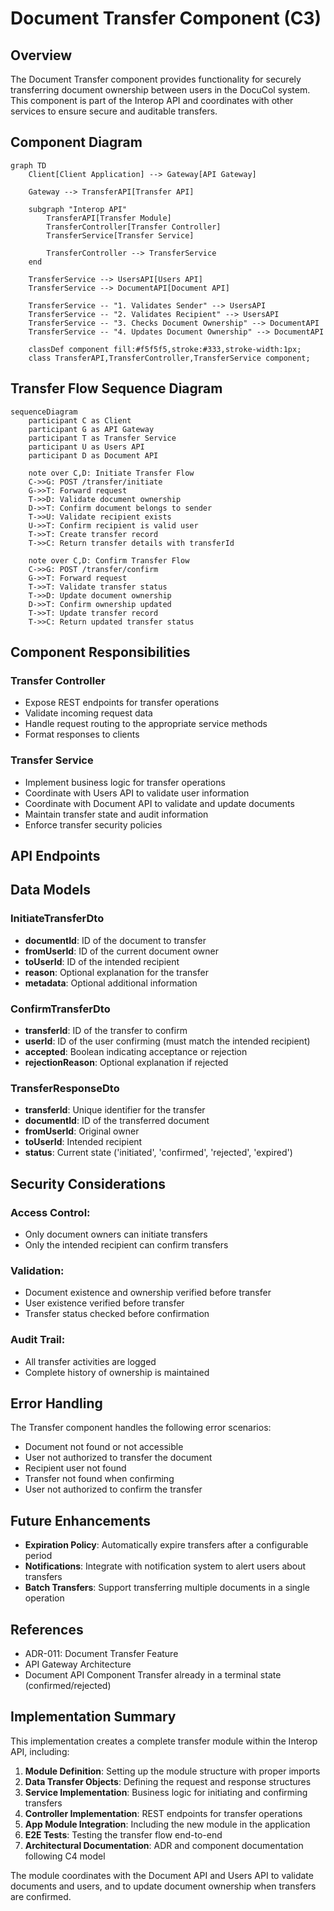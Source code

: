 # Document Transfer Component (C3)

## Overview

The Document Transfer component provides functionality for securely transferring document ownership between users in the DocuCol system. This component is part of the Interop API and coordinates with other services to ensure secure and auditable transfers.

## Component Diagram

```mermaid
graph TD
    Client[Client Application] --> Gateway[API Gateway]
    
    Gateway --> TransferAPI[Transfer API]
    
    subgraph "Interop API"
        TransferAPI[Transfer Module]
        TransferController[Transfer Controller]
        TransferService[Transfer Service]
        
        TransferController --> TransferService
    end
    
    TransferService --> UsersAPI[Users API]
    TransferService --> DocumentAPI[Document API]
    
    TransferService -- "1. Validates Sender" --> UsersAPI
    TransferService -- "2. Validates Recipient" --> UsersAPI
    TransferService -- "3. Checks Document Ownership" --> DocumentAPI
    TransferService -- "4. Updates Document Ownership" --> DocumentAPI
    
    classDef component fill:#f5f5f5,stroke:#333,stroke-width:1px;
    class TransferAPI,TransferController,TransferService component;
```

## Transfer Flow Sequence Diagram
```mermaid
sequenceDiagram
    participant C as Client
    participant G as API Gateway
    participant T as Transfer Service
    participant U as Users API
    participant D as Document API
    
    note over C,D: Initiate Transfer Flow
    C->>G: POST /transfer/initiate 
    G->>T: Forward request
    T->>D: Validate document ownership
    D->>T: Confirm document belongs to sender
    T->>U: Validate recipient exists
    U->>T: Confirm recipient is valid user
    T->>T: Create transfer record
    T->>C: Return transfer details with transferId
    
    note over C,D: Confirm Transfer Flow
    C->>G: POST /transfer/confirm
    G->>T: Forward request
    T->>T: Validate transfer status
    T->>D: Update document ownership
    D->>T: Confirm ownership updated
    T->>T: Update transfer record
    T->>C: Return updated transfer status
```

## Component Responsibilities

### Transfer Controller
- Expose REST endpoints for transfer operations
- Validate incoming request data
- Handle request routing to the appropriate service methods
- Format responses to clients

### Transfer Service
- Implement business logic for transfer operations
- Coordinate with Users API to validate user information
- Coordinate with Document API to validate and update documents
- Maintain transfer state and audit information
- Enforce transfer security policies

## API Endpoints

## Data Models

### InitiateTransferDto
- **documentId**: ID of the document to transfer
- **fromUserId**: ID of the current document owner
- **toUserId**: ID of the intended recipient
- **reason**: Optional explanation for the transfer
- **metadata**: Optional additional information

### ConfirmTransferDto
- **transferId**: ID of the transfer to confirm
- **userId**: ID of the user confirming (must match the intended recipient)
- **accepted**: Boolean indicating acceptance or rejection
- **rejectionReason**: Optional explanation if rejected

### TransferResponseDto
- **transferId**: Unique identifier for the transfer
- **documentId**: ID of the transferred document
- **fromUserId**: Original owner
- **toUserId**: Intended recipient
- **status**: Current state ('initiated', 'confirmed', 'rejected', 'expired')
## Security Considerations

### Access Control:
- Only document owners can initiate transfers
- Only the intended recipient can confirm transfers

### Validation:
- Document existence and ownership verified before transfer
- User existence verified before transfer
- Transfer status checked before confirmation

### Audit Trail:
- All transfer activities are logged
- Complete history of ownership is maintained
## Error Handling

The Transfer component handles the following error scenarios:

- Document not found or not accessible
- User not authorized to transfer the document
- Recipient user not found
- Transfer not found when confirming
- User not authorized to confirm the transfer
## Future Enhancements

- **Expiration Policy**: Automatically expire transfers after a configurable period
- **Notifications**: Integrate with notification system to alert users about transfers
- **Batch Transfers**: Support transferring multiple documents in a single operation
## References

- ADR-011: Document Transfer Feature
- API Gateway Architecture
- Document API Component
Transfer already in a terminal state (confirmed/rejected)
## Implementation Summary

This implementation creates a complete transfer module within the Interop API, including:

1. **Module Definition**: Setting up the module structure with proper imports
2. **Data Transfer Objects**: Defining the request and response structures
3. **Service Implementation**: Business logic for initiating and confirming transfers
4. **Controller Implementation**: REST endpoints for transfer operations
5. **App Module Integration**: Including the new module in the application
6. **E2E Tests**: Testing the transfer flow end-to-end
7. **Architectural Documentation**: ADR and component documentation following C4 model

The module coordinates with the Document API and Users API to validate documents and users, and to update document ownership when transfers are confirmed.
